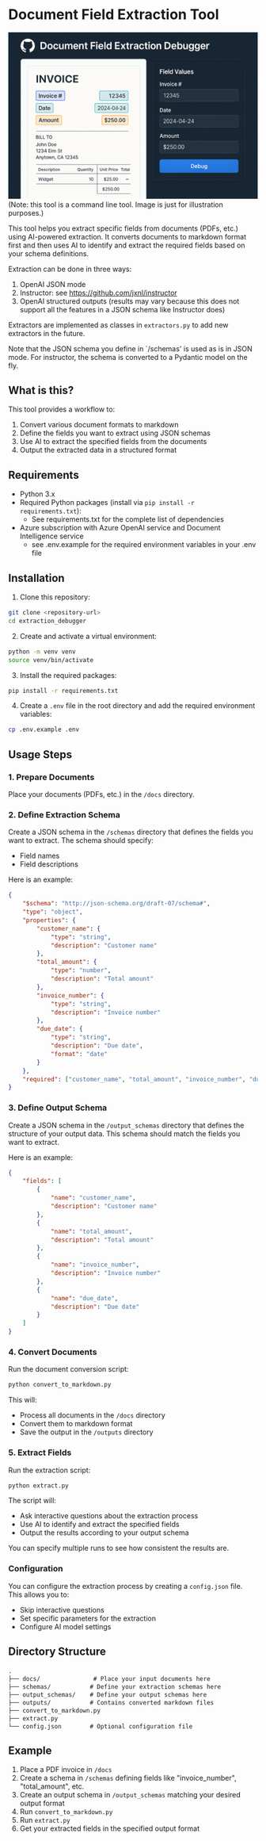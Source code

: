 # Document Field Extraction Tool

![Document Field Extraction Tool Architecture](image.png)
(Note: this tool is a command line tool. Image is just for illustration purposes.)

This tool helps you extract specific fields from documents (PDFs, etc.) using AI-powered extraction. It converts documents to markdown format first and then uses AI to identify and extract the required fields based on your schema definitions.

Extraction can be done in three ways:

1. OpenAI JSON mode
2. Instructor: see https://github.com/jxnl/instructor
3. OpenAI structured outputs (results may vary because this does not support all the features in a JSON schema like Instructor does)

Extractors are implemented as classes in `extractors.py` to add new extractors in the future.

Note that the JSON schema you define in `/schemas' is used as is in JSON mode. For instructor, the schema is converted to a Pydantic model on the fly.

## What is this?

This tool provides a workflow to:
1. Convert various document formats to markdown
2. Define the fields you want to extract using JSON schemas
3. Use AI to extract the specified fields from the documents
4. Output the extracted data in a structured format

## Requirements

- Python 3.x
- Required Python packages (install via `pip install -r requirements.txt`):
  - See requirements.txt for the complete list of dependencies
- Azure subscription with Azure OpenAI service and Document Intelligence service
  - see .env.example for the required environment variables in your .env file

## Installation

1. Clone this repository:
```bash
git clone <repository-url>
cd extraction_debugger
```

2. Create and activate a virtual environment:

```bash
python -m venv venv
source venv/bin/activate
```

3. Install the required packages:
```bash
pip install -r requirements.txt
```

4. Create a `.env` file in the root directory and add the required environment variables:
```bash
cp .env.example .env
```

## Usage Steps

### 1. Prepare Documents
Place your documents (PDFs, etc.) in the `/docs` directory.

### 2. Define Extraction Schema
Create a JSON schema in the `/schemas` directory that defines the fields you want to extract. The schema should specify:
- Field names
- Field descriptions

Here is an example:

```json
{
    "$schema": "http://json-schema.org/draft-07/schema#",
    "type": "object",
    "properties": {
        "customer_name": {
            "type": "string",
            "description": "Customer name"
        },
        "total_amount": {
            "type": "number",
            "description": "Total amount"
        },
        "invoice_number": {
            "type": "string",
            "description": "Invoice number"
        },
        "due_date": {
            "type": "string",
            "description": "Due date",
            "format": "date"
        }
    },
    "required": ["customer_name", "total_amount", "invoice_number", "due_date"]
} 
```


### 3. Define Output Schema
Create a JSON schema in the `/output_schemas` directory that defines the structure of your output data. This schema should match the fields you want to extract.

Here is an example:

```json
{
    "fields": [
        {
            "name": "customer_name",
            "description": "Customer name"
        },
        {
            "name": "total_amount",
            "description": "Total amount"
        },
        {
            "name": "invoice_number",
            "description": "Invoice number"
        },
        {
            "name": "due_date", 
            "description": "Due date"
        }
    ]
}
```


### 4. Convert Documents
Run the document conversion script:
```bash
python convert_to_markdown.py
```
This will:
- Process all documents in the `/docs` directory
- Convert them to markdown format
- Save the output in the `/outputs` directory

### 5. Extract Fields
Run the extraction script:
```bash
python extract.py
```

The script will:
- Ask interactive questions about the extraction process
- Use AI to identify and extract the specified fields
- Output the results according to your output schema

You can specify multiple runs to see how consistent the results are.

### Configuration
You can configure the extraction process by creating a `config.json` file. This allows you to:
- Skip interactive questions
- Set specific parameters for the extraction
- Configure AI model settings

## Directory Structure

```
.
├── docs/               # Place your input documents here
├── schemas/           # Define your extraction schemas here
├── output_schemas/    # Define your output schemas here
├── outputs/           # Contains converted markdown files
├── convert_to_markdown.py
├── extract.py
└── config.json        # Optional configuration file
```

## Example

1. Place a PDF invoice in `/docs`
2. Create a schema in `/schemas` defining fields like "invoice_number", "total_amount", etc.
3. Create an output schema in `/output_schemas` matching your desired output format
4. Run `convert_to_markdown.py`
5. Run `extract.py`
6. Get your extracted fields in the specified output format

